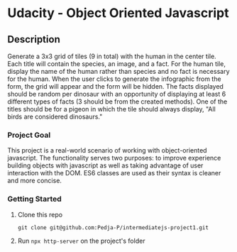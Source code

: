 # Udacity - Object Oriented Javascript

## Description

Generate a 3x3 grid of tiles (9 in total) with the human in the center tile. Each title will contain the species, an image, and a fact. For the human tile, display the name of the human rather than species and no fact is necessary for the human. When the user clicks to generate the infographic from the form, the grid will appear and the form will be hidden. The facts displayed should be random per dinosaur with an opportunity of displaying at least 6 different types of facts (3 should be from the created methods). One of the titles should be for a pigeon in which the tile should always display, "All birds are considered dinosaurs."

### Project Goal

This project is a real-world scenario of working with object-oriented javascript. The functionality serves two purposes: to improve experience building objects with javascript as well as taking advantage of user interaction with the DOM. ES6 classes are used as their syntax is cleaner and more concise.

### Getting Started

1. Clone this repo

    ```git clone git@github.com:Pedja-P/intermediatejs-project1.git```

1. Run `npx http-server` on the project's folder
